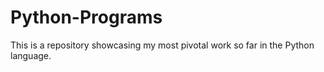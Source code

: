 # Python-Programs
This is a repository showcasing my most pivotal work so far in the Python language.
